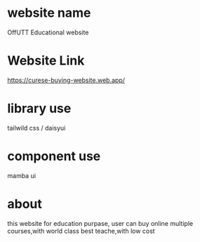 # website name 

 OffUTT Educational website


# Website Link  
https://curese-buying-website.web.app/

# library use
tailwild css / daisyui

# component use
mamba ui


# about 

this website for education purpase, user can buy online multiple courses,with world class best teache,with low cost  
